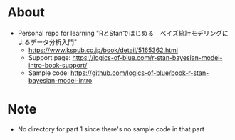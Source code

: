 # About
- Personal repo for learning "RとStanではじめる　ベイズ統計モデリングによるデータ分析入門"
    - https://www.kspub.co.jp/book/detail/5165362.html
    - Support page: https://logics-of-blue.com/r-stan-bayesian-model-intro-book-support/
    - Sample code: https://github.com/logics-of-blue/book-r-stan-bayesian-model-intro

# Note
- No directory for part 1 since there's no sample code in that part
